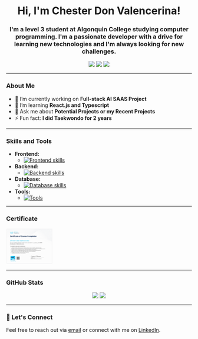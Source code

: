 <h1 align="center">Hi, I'm Chester Don Valencerina!</h1>
<h3 align="center">I'm a level 3 student at Algonquin College studying computer programming. I'm a passionate developer with a drive for learning new technologies and I'm always looking for new challenges. </h3>

<p align="center">
  <a href="https://react-tailwind-portfolio-nu.vercel.app/" target="_blank"><img src="https://img.shields.io/badge/Portfolio-000?style=for-the-badge&logo=vercel&logoColor=white" /></a>
  <a href="mailto:vale0192@algonquinlive.com"><img src="https://img.shields.io/badge/Email-D14836?style=for-the-badge&logo=gmail&logoColor=white" /></a>
  <a href="https://www.linkedin.com/in/chestervalencerina/"><img src="https://img.shields.io/badge/LinkedIn-0A66C2?style=for-the-badge&logo=linkedin&logoColor=white" /></a>
</p>

---

### About Me

- 🔭 I’m currently working on **Full-stack AI SAAS Project**
- 🌱 I’m learning **React.js and Typescript**
- 💬 Ask me about **Potential Projects or my Recent Projects**
- ⚡ Fun fact: **I did Taekwondo for 2 years**

---

### Skills and Tools

- **Frontend:**
  - [![Frontend skills](https://skillicons.dev/icons?i=js,html,css,react,tailwind,flutter)](https://skillicons.dev)
- **Backend:**
  - [![Backend skills](https://skillicons.dev/icons?i=php,java)](https://skillicons.dev)
- **Database:**
  - [![Database skills](https://skillicons.dev/icons?i=mysql,postgres)](https://skillicons.dev)
- **Tools:**
  - [![Tools](https://skillicons.dev/icons?i=linux,git,docker)](https://skillicons.dev)

---

### Certificate
  <img src="cert.png" width="25%"/>


---

### GitHub Stats

<p align="center">
  <img src="https://github-readme-stats.vercel.app/api/top-langs/?username=cdv188&layout=compact&theme=tokyonight" width="36%" />
  <img src="https://github-readme-stats.vercel.app/api?username=cdv188&show_icons=true&theme=tokyonight" width="48%" />
</p>

---

### 🔗 Let's Connect

Feel free to reach out via [email](mailto:vale0192@algonquinlive.com) or connect with me on [LinkedIn](www.linkedin.com/in/chestervalencerina).
